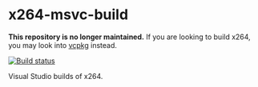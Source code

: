 # x264-msvc-build

**This repository is no longer maintained.** If you are looking to build x264, you may look into [vcpkg](https://github.com/microsoft/vcpkg) instead.

[![Build status](https://ci.appveyor.com/api/projects/status/cg37b06ik9ysaimk?svg=true)](https://ci.appveyor.com/project/mcmtroffaes/x264-msvc-build)

Visual Studio builds of x264.
